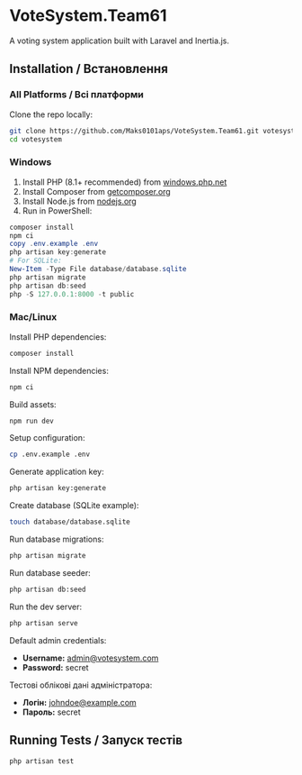 # VoteSystem.Team61

A voting system application built with Laravel and Inertia.js.

## Installation / Встановлення

### All Platforms / Всі платформи

Clone the repo locally:

```sh
git clone https://github.com/Maks0101aps/VoteSystem.Team61.git votesystem
cd votesystem
```

### Windows

1. Install PHP (8.1+ recommended) from [windows.php.net](https://windows.php.net/download/)
2. Install Composer from [getcomposer.org](https://getcomposer.org/)
3. Install Node.js from [nodejs.org](https://nodejs.org/)
4. Run in PowerShell:
```powershell
composer install
npm ci
copy .env.example .env
php artisan key:generate
# For SQLite:
New-Item -Type File database/database.sqlite
php artisan migrate
php artisan db:seed
php -S 127.0.0.1:8000 -t public
```

### Mac/Linux

Install PHP dependencies:

```sh
composer install
```

Install NPM dependencies:

```sh
npm ci
```

Build assets:

```sh
npm run dev
```

Setup configuration:

```sh
cp .env.example .env
```

Generate application key:

```sh
php artisan key:generate
```

Create database (SQLite example):

```sh
touch database/database.sqlite
```

Run database migrations:

```sh
php artisan migrate
```

Run database seeder:

```sh
php artisan db:seed
```

Run the dev server:

```sh
php artisan serve
```

Default admin credentials:
- **Username:** admin@votesystem.com
- **Password:** secret

Тестові облікові дані адміністратора:
- **Логін:** johndoe@example.com
- **Пароль:** secret

## Running Tests / Запуск тестів

```sh
php artisan test
```
